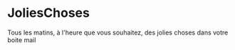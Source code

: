 JoliesChoses
============

Tous les matins, à l'heure que vous souhaitez, des jolies choses dans votre boite mail